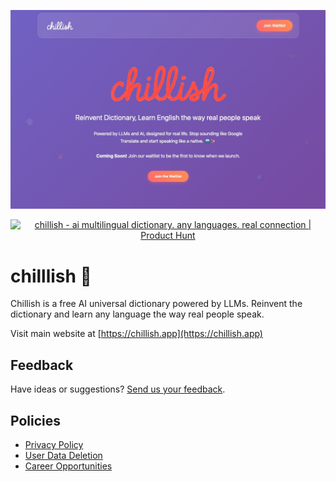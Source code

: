 ![Chillish free dictionary landing page](./landing-page.jpeg)

<p align="center">
  <a href="https://www.producthunt.com/products/chillish?embed=true&utm_source=badge-featured&utm_medium=badge&utm_source=badge-chillish" target="_blank">
    <img src="https://api.producthunt.com/widgets/embed-image/v1/featured.svg?post_id=989030&theme=light&t=1751883031659" alt="chillish - ai multilingual dictionary. any languages. real connection | Product Hunt" style="width: 250px; height: 54px;" width="250" height="54" />
  </a>
</p>

# chilllish 📕
Chillish is a free AI universal dictionary powered by LLMs. Reinvent the dictionary and learn any language the way real people speak.

Visit main website at [https://chillish.app](https://chillish.app)

## Feedback
Have ideas or suggestions? [Send us your feedback](https://www.facebook.com/share/g/19LWcw1LA9/).

## Policies
- [Privacy Policy](./privacy.html)
- [User Data Deletion](./data-deletion.html)
- [Career Opportunities](./career.html)
